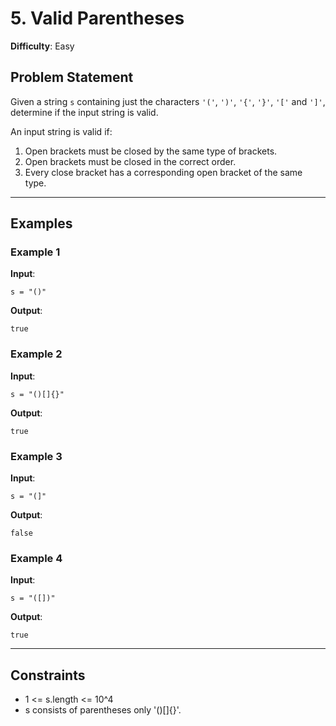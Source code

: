 # 5. Valid Parentheses

**Difficulty**: Easy

## Problem Statement
Given a string `s` containing just the characters `'('`, `')'`, `'{'`, `'}'`, `'['` and `']'`, determine if the input string is valid.

An input string is valid if:

1. Open brackets must be closed by the same type of brackets.
2. Open brackets must be closed in the correct order.
3. Every close bracket has a corresponding open bracket of the same type.

---

## Examples

### Example 1
**Input**:
```
s = "()"
```

**Output**:
```
true
```

### Example 2
**Input**:
```
s = "()[]{}"
```

**Output**:
```
true
```

### Example 3
**Input**:
```
s = "(]"
```

**Output**:
```
false
```

### Example 4
**Input**:
```
s = "([])"
```

**Output**:
```
true
```
    
---

## Constraints
- 1 <= s.length <= 10^4
- s consists of parentheses only '()[]{}'. 
